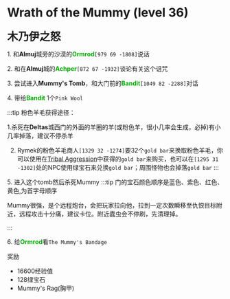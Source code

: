 # Wrath of the Mummy (level 36)
<span style="font-size: 25px;">**木乃伊之怒**</span>

<span class="stage-index">1.</span> 和**Almuj**城旁的沙漠的<font color=00AA00>**Ormrod**</font>`[979 69 -1808]`说话

<span class="stage-index">2.</span> 和在**Almuj**城的<font color=00AA00>**Achper**</font>`[872 67 -1932]`谈论有关这个诅咒

<span class="stage-index">3.</span> 尝试进入**Mummy's Tomb**，和大门前的<font color=00AA00>**Bandit**</font>`[1049 82 -2288]`对话

<span class="stage-index">4.</span> 带给<font color=00AA00>**Bandit**</font> 1个`Pink Wool`

:::tip
粉色羊毛获得途径：

1.杀死在**Deltas**城西门的外面的羊圈的羊(或粉色羊，很小几率会生成，必掉)有小几率掉落，建议不停杀羊

2. Rymek的粉色羊毛商人`[1329 32 -1274]`要32个`gold bar`来换取粉色羊毛，你可以使用在[Tribal Aggression](/quests/lvl31-40/level%2035%20-%20tribal%20aggression.html)中获得的`gold bar`来购买，也可以在`[1295 31 -1302]`处的NPC使用绿宝石来兑换`gold bar`；周围怪物也会掉落`gold bar`
:::

<span class="stage-index">5.</span> 进入这个tomb然后杀死Mummy
:::tip
门的宝石颜色顺序是蓝色、紫色、红色、黄色,为首字母顺序

Mummy很强，是个远程炮台，会把玩家拉向他，拉到一定次数瞬移至仇恨目标附近，远程攻击十分痛，建议卡位。附近蠹虫会不停刷，先清理掉。

:::

<span class="stage-index">6.</span> 给<font color=00AA00>**Ormrod**</font>看`The Mummy's Bandage`

奖励
+ 16600经验值
+ 128绿宝石
+ Mummy's Rag(胸甲)